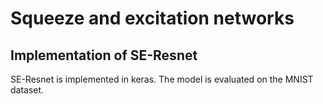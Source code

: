 # Squeeze and excitation networks

## Implementation of SE-Resnet
SE-Resnet is implemented in keras. The model is evaluated on the MNIST dataset.

